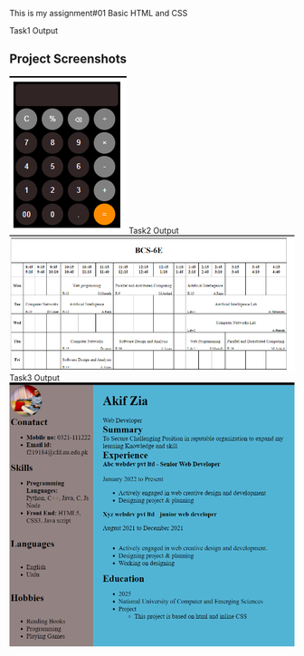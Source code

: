 This is my assignment#01
Basic HTML and CSS

Task1 Output
## Project Screenshots

![Screenshot of Feature X](TAsk1SS.png)
Task2 Output
![Screenshot of Feature X](Task2SS.png)
Task3 Output
![Screenshot of Feature X](Task3SS.png)
